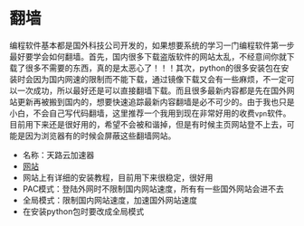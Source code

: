 # 翻墙

编程软件基本都是国外科技公司开发的，如果想要系统的学习一门编程软件第一步最好要学会如何翻墙。首先，国内很多下载盗版软件的网站太乱，不经意间你就下载了很多不需要的东西，真的是太恶心了！！！其次，python的很多安装包在安装时会因为国内网速的限制而不能下载，通过镜像下载又会有一些麻烦，不一定可以一次成功，所以最好还是可以直接翻墙下载。而且很多最新内容都是先在国外网站更新再被搬到国内的，想要快速追踪最新内容翻墙是必不可少的。由于我也只是小白，不会自己写代码翻墙，这里推荐一个我用到现在非常好用的收费`vpn`软件。目前用下来还是很好用的，希望不会被和谐掉，但是有时候主页网站登不上去，可能是因为浏览器有的时候会屏蔽这些翻墙网站。

 - 名称：天路云加速器
 - [网站](<http://91tianlu.kim/index.php>)
 - 网站上有详细的安装教程，目前用下来很稳定，很好用
 - PAC模式：登陆外网时不限制国内网站速度，所有有一些国外网站会进不去
 - 全局模式：限制国内网站速度，加速国外网站速度
 - 在安装python包时要改成全局模式